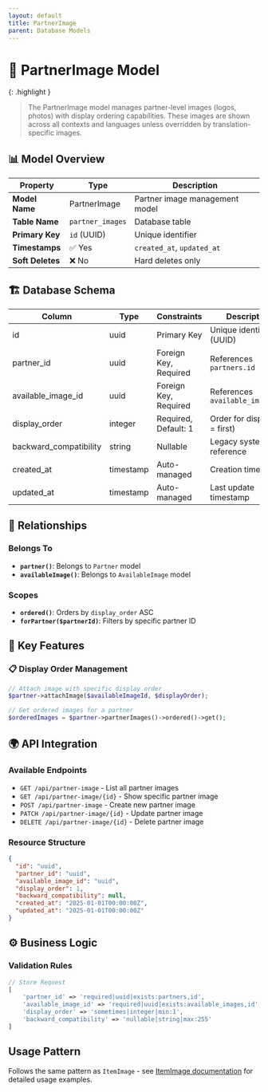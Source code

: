 ```yaml
---
layout: default
title: PartnerImage
parent: Database Models
---
```


# 📸 PartnerImage Model

{: .highlight }

> The PartnerImage model manages partner-level images (logos, photos) with display ordering capabilities. These images are shown across all contexts and languages unless overridden by translation-specific images.

## 📊 Model Overview

| Property         | Type             | Description                       |
| ---------------- | ---------------- | --------------------------------- |
| **Model Name**   | PartnerImage     | Partner image management model    |
| **Table Name**   | `partner_images` | Database table                    |
| **Primary Key**  | `id` (UUID)      | Unique identifier                 |
| **Timestamps**   | ✅ Yes           | `created_at`, `updated_at`        |
| **Soft Deletes** | ❌ No            | Hard deletes only                 |

## 🏗️ Database Schema

| Column                 | Type      | Constraints           | Description                      |
| ---------------------- | --------- | --------------------- | -------------------------------- |
| id                     | uuid      | Primary Key           | Unique identifier (UUID)         |
| partner_id             | uuid      | Foreign Key, Required | References `partners.id`         |
| available_image_id     | uuid      | Foreign Key, Required | References `available_images.id` |
| display_order          | integer   | Required, Default: 1  | Order for display (1 = first)    |
| backward_compatibility | string    | Nullable              | Legacy system reference          |
| created_at             | timestamp | Auto-managed          | Creation timestamp               |
| updated_at             | timestamp | Auto-managed          | Last update timestamp            |

## 🔗 Relationships

### Belongs To

- **`partner()`**: Belongs to `Partner` model
- **`availableImage()`**: Belongs to `AvailableImage` model

### Scopes

- **`ordered()`**: Orders by `display_order` ASC
- **`forPartner($partnerId)`**: Filters by specific partner ID

## 🎯 Key Features

### 📋 Display Order Management

```php
// Attach image with specific display order
$partner->attachImage($availableImageId, $displayOrder);

// Get ordered images for a partner
$orderedImages = $partner->partnerImages()->ordered()->get();
```

## 🌍 API Integration

### Available Endpoints

- `GET /api/partner-image` - List all partner images
- `GET /api/partner-image/{id}` - Show specific partner image
- `POST /api/partner-image` - Create new partner image
- `PATCH /api/partner-image/{id}` - Update partner image
- `DELETE /api/partner-image/{id}` - Delete partner image

### Resource Structure

```json
{
  "id": "uuid",
  "partner_id": "uuid",
  "available_image_id": "uuid",
  "display_order": 1,
  "backward_compatibility": null,
  "created_at": "2025-01-01T00:00:00Z",
  "updated_at": "2025-01-01T00:00:00Z"
}
```

## ⚙️ Business Logic

### Validation Rules

```php
// Store Request
[
    'partner_id' => 'required|uuid|exists:partners,id',
    'available_image_id' => 'required|uuid|exists:available_images,id',
    'display_order' => 'sometimes|integer|min:1',
    'backward_compatibility' => 'nullable|string|max:255'
]
```

## Usage Pattern

Follows the same pattern as `ItemImage` - see [ItemImage documentation](ItemImage) for detailed usage examples.

